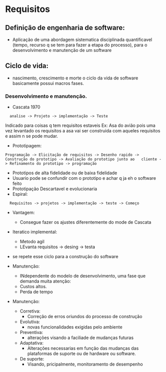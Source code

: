 # Requisitos
## Definição de engenharia de software:
- Aplicação de uma abordagem sistematica disciplinada quantificavel (tempo, recurso q se tem para fazer a etapa do processo), para o desenvolvimento e manutenção de um software

## Ciclo de vida:
- nascimento, crescimento e morte o ciclo da vida de software basicamente possui macros fases.
### Desenvolvimento e manutenção.
  - Cascata 1970
  ``` 
    analise -> Projeto -> implementação -> Teste
  ```
  Indicado para coisas q tem requisitos estaveis
  Ex: Asa do avião pois uma vez levantado os requisitos a asa vai ser construida com aqueles requisitos e assim n se pode mudar.
  - Prototipagem:
  ``` 
  Programação -> Elicitação de requisitos -> Desenho rapido -> Construção do prototipo -> Avaliação do prototipo junto ao   cliente -> Refinamento do prototipo -> programação
  ```
  - Prototipos de alta fidelidade ou de baixa fidelidade
  - Usuario pode se confundir com o prototipo e achar q ja eh o software feito
  - Prototipação Descartavel e evolucionaria
  - Espiral:
  ```
    Requisitos -> projetos -> implementação -> teste -> Começo
  ```
  - Vantagem: 
    - Consegue fazer os ajustes diferentemente do mode de Cascata
  - Iteratico implemental:
    - Metodo agil
    - LEvanta requisitos -> desing -> testa 
  - se repete esse ciclo para a construção do software

  - Manutenção:
    - INdependente do modelo de desenvolvimento, uma fase que demanda muita atenção:
    - Custos altos.
    - Perda de tempo
    
  - Manutenção:
    - Corretiva:
      - Correção de erros oriundos do processo de construção
    - Evolutiva:
      - novas funcionalidades exigidas pelo ambiente
    - Preventiva:
      - alterações visando a faciliade de mudanças futuras
    - Adaptativa:
      - Alterações necessarias em função das mudanças das plataformas de suporte ou de hardware ou software.
    - De suporte:
      - Visando, pricipalmente, monitoramento de desempenho